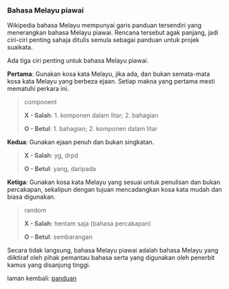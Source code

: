 ---
---

### Bahasa Melayu piawai

Wikipedia bahasa Melayu mempunyai garis panduan tersendiri
yang menerangkan bahasa Melayu piawai. Rencana tersebut agak
panjang, jadi ciri-ciri penting sahaja ditulis semula
sebagai panduan untuk projek suaikata.

Ada tiga ciri penting untuk bahasa Melayu piawai.

**Pertama**: Gunakan kosa kata Melayu, jika ada, dan bukan
semata-mata kosa kata Melayu yang berbeza ejaan. Setiap
makna yang pertama mesti mematuhi perkara ini.

> component
>
> **X - Salah**: 1. komponen dalam litar; 2. bahagian
>
> **O - Betul**: 1. bahagian; 2. komponen dalam litar

**Kedua**: Gunakan ejaan penuh dan bukan singkatan.

> **X - Salah**: yg, drpd
>
> **O - Betul**: yang, daripada

**Ketiga**: Gunakan kosa kata Melayu yang sesuai untuk
penulisan dan bukan percakapan, sekalipun dengan tujuan
mencadangkan kosa kata mudah dan biasa digunakan.

> random
>
> **X - Salah**: hentam saja (bahasa percakapan)
>
> **O - Betul**: sembarangan

Secara tidak langsung, bahasa Melayu piawai adalah bahasa
Melayu yang diiktiraf oleh pihak pemantau bahasa serta yang
digunakan oleh penerbit kamus yang disanjung tinggi.

laman kembali: [panduan][0]

  [0]: ../index.md
